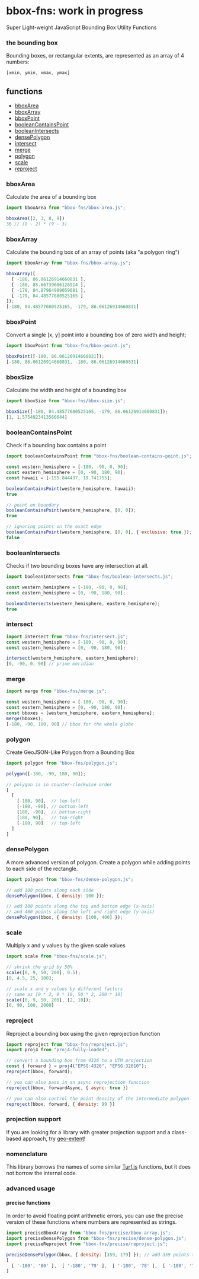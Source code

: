 # bbox-fns: work in progress
Super Light-weight JavaScript Bounding Box Utility Functions

### the bounding box
Bounding boxes, or rectangular extents, are represented as an array of 4 numbers:
```js
[xmin, ymin, xmax, ymax]
```

## functions
- [bboxArea](#bboxArea)
- [bboxArray](#bboxArray)
- [bboxPoint](#bboxPoint)
- [booleanContainsPoint](#booleanContainsPoint)
- [booleanIntersects](#booleanIntersects)
- [densePolygon](#densePolygon)
- [intersect](#intersect)
- [merge](#merge)
- [polygon](#polygon)
- [scale](#scale)
- [reproject](#reproject)

### bboxArea
Calculate the area of a bounding box
```js
import bboxArea from "bbox-fns/bbox-area.js";

bboxArea([2, 3, 8, 9])
36 // (8 - 2) * (9 - 3)
```

### bboxArray
Calculate the bounding box of an array of points (aka "a polygon ring")
```js
import bboxArray from "bbox-fns/bbox-array.js";

bboxArray([
  [ -180, 86.06126914660831 ],
  [ -180, 85.66739606126914 ],
  [ -179, 84.87964989059081 ],
  [ -179, 84.48577680525165 ]
]);
[-180, 84.48577680525165, -179, 86.06126914660831]
```

### bboxPoint
Convert a single [x, y] point into a bounding box of zero width and height;
```js
import bboxPoint from "bbox-fns/bbox-point.js";

bboxPoint([-180, 86.06126914660831]);
[-180, 86.06126914660831, -180, 86.06126914660831]
```

### bboxSize
Calculate the width and height of a bounding box
```js
import bboxSize from "bbox-fns/bbox-size.js";

bboxSize([-180, 84.48577680525165, -179, 86.06126914660831]);
[1, 1.5754923413566644]
```

### booleanContainsPoint
Check if a bounding box contains a point
```js
import booleanContainsPoint from "bbox-fns/boolean-contains-point.js";

const western_hemisphere = [-180, -90, 0, 90];
const eastern_hemisphere = [0, -90, 180, 90];
const hawaii = [-155.844437, 19.741755];

booleanContainsPoint(western_hemisphere, hawaii);
true

// point on boundary
booleanContainsPoint(western_hemisphere, [0, 0]);
true

// ignoring points on the exact edge
booleanContainsPoint(western_hemisphere, [0, 0], { exclusive: true });
false
```

### booleanIntersects
Checks if two bounding boxes have any intersection at all.
```js
import booleanIntersects from "bbox-fns/boolean-intersects.js";

const western_hemisphere = [-180, -90, 0, 90];
const eastern_hemisphere = [0, -90, 180, 90];

booleanIntersects(western_hemisphere, eastern_hemisphere);
true
```

### intersect
```js
import intersect from "bbox-fns/intersect.js";
const western_hemisphere = [-180, -90, 0, 90];
const eastern_hemisphere = [0, -90, 180, 90];

intersect(western_hemisphere, eastern_hemisphere);
[0, -90, 0, 90] // prime meridian
```

### merge
```js
import merge from "bbox-fns/merge.js";

const western_hemisphere = [-180, -90, 0, 90];
const eastern_hemisphere = [0, -90, 180, 90];
const bboxes = [western_hemisphere, eastern_hemisphere];
merge(bboxes);
[-180, -90, 180, 90] // bbox for the whole globe
```

### polygon
Create GeoJSON-Like Polygon from a Bounding Box
```js
import polygon from "bbox-fns/polygon.js";

polygon([-180, -90, 180, 90]);

// polygon is in counter-clockwise order
[
  [
    [-180, 90],  // top-left
    [-180, -90], // bottom-left
    [180, -90],  // bottom-right
    [180, 90],   // top-right 
    [-180, 90]   // top-left
  ]
]
```

### densePolygon
A more advanced version of polygon.  Create a polygon
while adding points to each side of the rectangle.
```js
import polygon from "bbox-fns/dense-polygon.js";

// add 100 points along each side
densePolygon(bbox, { density: 100 });

// add 100 points along the top and bottom edge (x-axis)
// and 400 points along the left and right edge (y-axis)
densePolygon(bbox, { density: [100, 400] });
```

### scale
Multiply x and y values by the given scale values
```js
import scale from "bbox-fns/scale.js";

// shrink the grid by 50%
scale([0, 9, 50, 200], 0.5);
[0, 4.5, 25, 100];

// scale x and y values by different factors
// same as [0 * 2, 9 * 10, 50 * 2, 200 * 10]
scale([0, 9, 50, 200], [2, 10]);
[0, 90, 100, 2000]
```

### reproject
Reproject a bounding box using the given reprojection function
```js
import reproject from "bbox-fns/reproject.js";
import proj4 from "proj4-fully-loaded";

// convert a bounding box from 4326 to a UTM projection
const { forward } = proj4("EPSG:4326", "EPSG:32610");
reproject(bbox, forward);

// you can also pass in an async reprojection function
reproject(bbox, forwardAsync, { async: true })

// you can also control the point density of the intermediate polygon
reproject(bbox, forward, { density: 99 })
```

### projection support
If you are looking for a library with greater projection support and a class-based approach, try [geo-extent](https://github.com/danieljdufour/geo-extent)!

### nomenclature
This library borrows the names of some similar [Turf.js](https://turfjs.org/) functions, but it does not borrow the internal code.

### advanced usage
#### precise functions
In order to avoid floating point arithmetic errors, you can use the precise version of these functions where numbers are represented as strings.
```js
import preciseBboxArray from "bbox-fns/precise/bbox-array.js";
import preciseDensePolygon from "bbox-fns/precise/dense-polygon.js";
import preciseReproject from "bbox-fns/precise/reproject.js";

preciseDensePolygon(bbox, { density: [359, 179] }); // add 359 points to top and bottom, and 179 points to the left and right
[
  [ '-180', '80' ],  [ '-180', '79' ],  [ '-180', '78' ],  [ '-180', '77' ], /* ... */, [ '-180', '80' ]
]

```